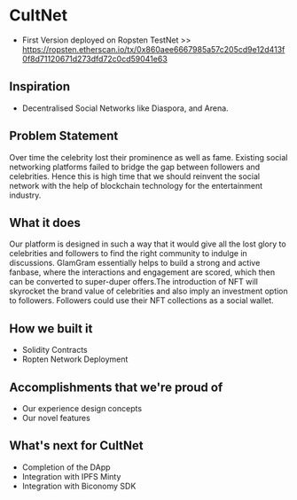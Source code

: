 # CultNet

- First Version deployed on Ropsten TestNet >> https://ropsten.etherscan.io/tx/0x860aee6667985a57c205cd9e12d413f0f8d71120671d273dfd72c0cd59041e63

## Inspiration
- Decentralised Social Networks like Diaspora, and Arena.

## Problem Statement
Over time the celebrity lost their prominence as well as fame. Existing social networking platforms failed to bridge the gap between followers and celebrities. Hence this is high time that we should reinvent the social network with the help of blockchain technology for the entertainment industry.

## What it does
Our platform is designed in such a way that it would give all the lost glory to celebrities and followers to find the right community to indulge in discussions. GlamGram essentially helps to build a strong and active fanbase, where the interactions and engagement are scored, which then can be converted to super-duper offers.The introduction of NFT will skyrocket the brand value of celebrities and also imply an investment option to followers. Followers could use their NFT collections as a social wallet.

## How we built it
- Solidity Contracts
- Ropten Network Deployment

## Accomplishments that we're proud of
- Our experience design concepts
- Our novel features

## What's next for CultNet
- Completion of the DApp
- Integration with IPFS Minty
- Integration with Biconomy SDK
